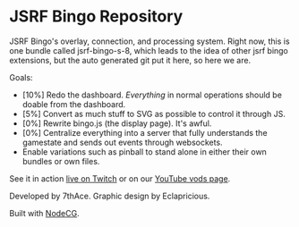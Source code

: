 # JSRF Bingo Repository

JSRF Bingo's overlay, connection, and processing system.
Right now, this is one bundle called jsrf-bingo-s-8, which leads to the idea of other jsrf bingo extensions, but the auto generated git put it here, so here we are.

Goals:
- [10%] Redo the dashboard. *Everything* in normal operations should be doable from the dashboard. 
- [5%] Convert as much stuff to SVG as possible to control it through JS.
- [0%] Rewrite bingo.js (the display page). It's awful.
- [0%] Centralize everything into a server that fully understands the gamestate and sends out events through websockets.
- Enable variations such as pinball to stand alone in either their own bundles or own files.

See it in action [live on Twitch](https://twitch.tv/jsrfbingo) or on our [YouTube vods page](https://www.youtube.com/@JSRFBingo).

Developed by 7thAce. Graphic design by Eclapricious.

Built with [NodeCG](http://github.com/nodecg/nodecg).


